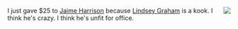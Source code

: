 <img src="http://scripting.com/images/2020/04/27/bidenActionFigure.png" border="0" align="right">I just gave $25 to <a href="https://twitter.com/harrisonjaime">Jaime Harrison</a> because <a href="https://www.youtube.com/watch?v=4wapCnbKBoc">Lindsey Graham</a> is a kook. I think he's crazy. I think he's unfit for office. 

